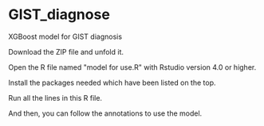 # GIST_diagnose
XGBoost model for GIST diagnosis

Download the ZIP file and unfold it.

Open the R file named "model for use.R" with Rstudio version 4.0 or higher. 

Install the packages needed which have been listed on the top.

Run all the lines in this R file.

And then, you can follow the annotations to use the model. 

